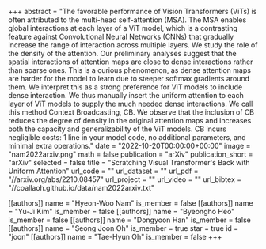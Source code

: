 +++
abstract = "The favorable performance of Vision Transformers (ViTs) is often attributed to the multi-head self-attention (MSA). The MSA enables global interactions at each layer of a ViT model, which is a contrasting feature against Convolutional Neural Networks (CNNs) that gradually increase the range of interaction across multiple layers. We study the role of the density of the attention. Our preliminary analyses suggest that the spatial interactions of attention maps are close to dense interactions rather than sparse ones. This is a curious phenomenon, as dense attention maps are harder for the model to learn due to steeper softmax gradients around them. We interpret this as a strong preference for ViT models to include dense interaction. We thus manually insert the uniform attention to each layer of ViT models to supply the much needed dense interactions. We call this method Context Broadcasting, CB. We observe that the inclusion of CB reduces the degree of density in the original attention maps and increases both the capacity and generalizability of the ViT models. CB incurs negligible costs: 1 line in your model code, no additional parameters, and minimal extra operations."
date = "2022-10-20T00:00:00+00:00"
image = "nam2022arxiv.png"
math = false
publication = "arXiv"
publication_short = "arXiv"
selected = false
title = "Scratching Visual Transformer's Back with Uniform Attention"
url_code = ""
url_dataset = ""
url_pdf = "//arxiv.org/abs/2210.08457"
url_project = ""
url_video = ""
url_bibtex = "//coallaoh.github.io/data/nam2022arxiv.txt"

[[authors]]
    name = "Hyeon-Woo Nam"
    is_member = false
[[authors]]
    name = "Yu-Ji Kim"
    is_member = false
[[authors]]
    name = "Byeongho Heo"
    is_member = false
[[authors]]
    name = "Dongyoon Han"
    is_member = false
[[authors]]
    name = "Seong Joon Oh"
    is_member = true
    star = true
    id = "joon"
[[authors]]
    name = "Tae-Hyun Oh"
    is_member = false
+++
